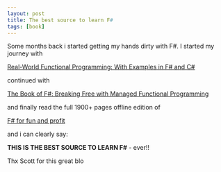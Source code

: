 ```yaml
---
layout: post
title: The best source to learn F#
tags: [book]
---
```


Some months back i started getting my hands dirty with F#. I started my journey with

[Real-World Functional Programming: With Examples in F# and C#](https://www.amazon.com/Real-World-Functional-Programming-Tomas-Petricek/dp/1933988924/ref=sr_1_1?ie=UTF8&qid=1483534198&sr=8-1&keywords=real+world+functional+programming)

continued with

[The Book of F#: Breaking Free with Managed Functional Programming](https://www.amazon.com/Book-Breaking-Managed-Functional-Programming/dp/1593275528/ref=sr_1_1?ie=UTF8&qid=1483534245&sr=8-1&keywords=book+of+f%23)

and finally read the full 1900+ pages offline edition of

[F# for fun and profit](https://fsharpforfunandprofit.com/)

and i can clearly say:


**THIS IS THE BEST SOURCE TO LEARN F#**  -  ever!!

Thx Scott for this great blo

